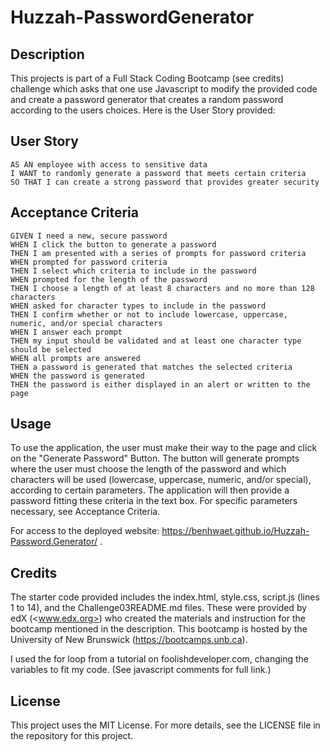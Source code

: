 # Huzzah-PasswordGenerator

## Description

This projects is part of a Full Stack Coding Bootcamp (see credits) challenge which asks that one use Javascript to modify the provided code and create a password generator that creates a random password according to the users choices. Here is the User Story provided:

## User Story

```text
AS AN employee with access to sensitive data
I WANT to randomly generate a password that meets certain criteria
SO THAT I can create a strong password that provides greater security
```

## Acceptance Criteria

```text
GIVEN I need a new, secure password
WHEN I click the button to generate a password
THEN I am presented with a series of prompts for password criteria
WHEN prompted for password criteria
THEN I select which criteria to include in the password
WHEN prompted for the length of the password
THEN I choose a length of at least 8 characters and no more than 128 characters
WHEN asked for character types to include in the password
THEN I confirm whether or not to include lowercase, uppercase, numeric, and/or special characters
WHEN I answer each prompt
THEN my input should be validated and at least one character type should be selected
WHEN all prompts are answered
THEN a password is generated that matches the selected criteria
WHEN the password is generated
THEN the password is either displayed in an alert or written to the page
```

## Usage

To use the application, the user must make their way to the page and click on the "Generate Password" Button. The button will generate prompts where the user must choose the length of the password and which characters will be used (lowercase, uppercase, numeric, and/or special), according to certain parameters. The application will then provide a password fitting these criteria in the text box.
For specific parameters necessary, see Acceptance Criteria.

For access to the deployed website: <https://benhwaet.github.io/Huzzah-Password.Generator/> .


## Credits

The starter code provided includes the index.html, style.css, script.js (lines 1 to 14), and the Challenge03README.md files. These were provided by edX (<www.edx.org>) who created the materials and instruction for the bootcamp mentioned in the description. This bootcamp is hosted by the University of New Brunswick (<https://bootcamps.unb.ca>).

I used the for loop from a tutorial on foolishdeveloper.com, changing the variables to fit my code. (See javascript comments for full link.)

## License

This project uses the MIT License. For more details, see the LICENSE file in the repository for this project.
